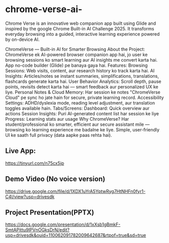 # chrome-verse-ai-
Chrome Verse is an innovative web companion app built using Glide and inspired by the google Chrome Built-in AI Challenge 2025. It transforms everyday browsing into a guided, interactive learning experience powered by on-device AI.

ChromeVerse — Built-in AI for Smarter Browsing
About the Project:
ChromeVerse ek AI-powered browser companion app hai, jo user ke browsing sessions ko smart learning aur AI insights me convert karta hai. App no-code builder (Glide) pe banaya gaya hai.
Features:
Browsing Sessions:
Web visits, content, aur research history ko track karta hai.
AI Insights:
Articles/notes se instant summaries, simplifications, translations, flashcards generate karta hai.
User Behavior Analytics:
Scroll depth, pause points, revisits detect karta hai — smart feedback aur personalized UX ke liye.
Personal Notes & Cloud Memory:
Har session ke notes "ChromeVerse Cloud" pe sync ho jate hain for secure, private learning record.
Accessibility Settings:
ADHD/dyslexia mode, reading level adjustment, aur translation toggles available hain.
Tabs/Screens:
Dashboard: Quick overview aur actions
Session Insights: Puri AI-generated content list har session ke liye
Progress: Learning stats aur usage
Why ChromeVerse?
Har student/professional ko smarter, efficient aur secure assistant mile — browsing ko learning experience me badalne ke liye.
Simple, user-friendly UI ke saath full privacy (data aapke paas rehta hai).
## Live App:
https://tinyurl.com/n75cx5jp
## Demo Video (No voice version)
https://drive.google.com/file/d/1XDX1uYrA5YptwRyg7HtNHFn0fyr1-C4l/view?usp=drivesdk
## Project Presentation(PPTX)
https://docs.google.com/presentation/d/1xXsb1gBmkF-SmtAPittu9lPVnOGksDrN/edit?usp=drivesdk&ouid=110062091782009642687&rtpof=true&sd=true
